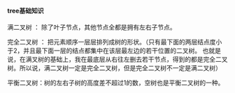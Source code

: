 #### tree基础知识

满二叉树 ： 除了叶子节点，其他节点全都是拥有左右子节点。

完全二叉树 ： 把元素顺序一层层排列成树的形状。（只有最下面的两层结点度小于2，并且最下面一层的结点都集中在该层最左边的若干位置的二叉树。
也就是说，在满叉树的基础上，我在最底层从右往左删去若干节点，得到的都是完全二叉树。所以说，满二叉树一定是完全二叉树，但是完全二叉树不一定是满二叉树）

平衡二叉树：树的左右子树的高度差不超过1的数，空树也是平衡二叉树的一种。